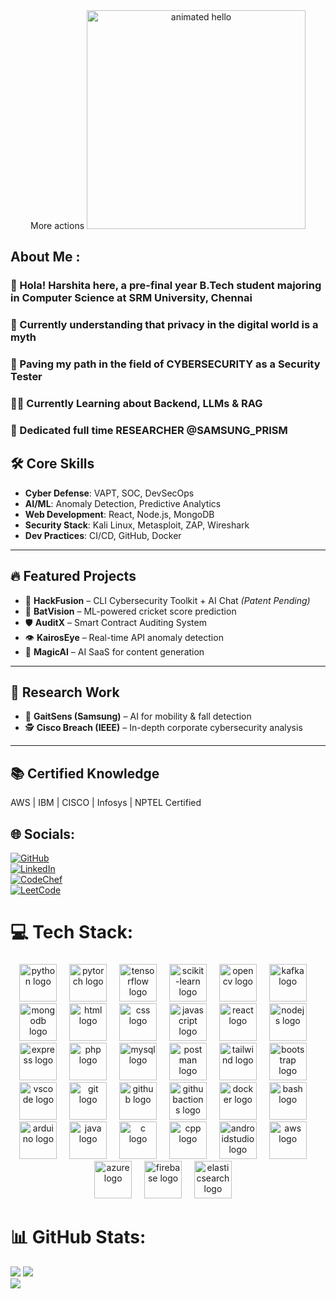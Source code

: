 <div align="center">More actions
  <img src="https://github.com/Anmol-Baranwal/Cool-GIFs-For-GitHub/assets/74038190/9be4d344-6782-461a-b5a6-32a07bf7b34e" width="350" alt="animated hello">
</div>

## About Me :
### 🧚 Hola! Harshita here, a pre-final year B.Tech student majoring in Computer Science at SRM University, Chennai
### 🚀 Currently understanding that privacy in the digital world is a myth 
### 👀 Paving  my path in the field of CYBERSECURITY as a Security Tester
### 🕵️‍♂️ Currently Learning about Backend, LLMs & RAG
### 👀 Dedicated full time RESEARCHER @SAMSUNG_PRISM

## 🛠 Core Skills
- **Cyber Defense**: VAPT, SOC, DevSecOps
- **AI/ML**: Anomaly Detection, Predictive Analytics
- **Web Development**: React, Node.js, MongoDB
- **Security Stack**: Kali Linux, Metasploit, ZAP, Wireshark
- **Dev Practices**: CI/CD, GitHub, Docker

---

## 🔥 Featured Projects
- 🔐 **HackFusion** – CLI Cybersecurity Toolkit + AI Chat *(Patent Pending)*
- 🏏 **BatVision** – ML-powered cricket score prediction
- 🛡️ **AuditX** – Smart Contract Auditing System
- 👁️ **KairosEye** – Real-time API anomaly detection
- 🧠 **MagicAI** – AI SaaS for content generation

---

## 📘 Research Work
- 📱 **GaitSens (Samsung)** – AI for mobility & fall detection
- 🕵️ **Cisco Breach (IEEE)** – In-depth corporate cybersecurity analysis

---
## 📚 Certified Knowledge
AWS | IBM | CISCO | Infosys | NPTEL Certified


## 🌐 Socials:
[![GitHub](https://img.shields.io/badge/GitHub-Harshita2134-181717?style=flat&logo=github)](https://github.com/Harshita2134)  
[![LinkedIn](https://img.shields.io/badge/LinkedIn-Harshita%20Kumari-blue?style=flat&logo=linkedin)](https://www.linkedin.com/in/harshitakumari)  
[![CodeChef](https://img.shields.io/badge/CodeChef-harshits_3942-brightgreen?style=flat&logo=codechef)](https://www.codechef.com/users/harshits_3942)  
[![LeetCode](https://img.shields.io/badge/LeetCode-Harshita_1020-orange?style=flat&logo=leetcode)](https://leetcode.com/u/Harshita_1020/)


# 💻 Tech Stack:
###
<div align="center">
  <img src="https://skillicons.dev/icons?i=py" height="60" alt="python logo" />
  <img width="12" />
  <img src="https://skillicons.dev/icons?i=pytorch" height="60" alt="pytorch logo" />
  <img width="12" />
  <img src="https://skillicons.dev/icons?i=tensorflow" height="60" alt="tensorflow logo" />
  <img width="12" />
  <img src="https://skillicons.dev/icons?i=sklearn" height="60" alt="scikit-learn logo" />
  <img width="12" />
  <img src="https://skillicons.dev/icons?i=opencv" height="60" alt="opencv logo" />
  <img width="12" />
  <img src="https://skillicons.dev/icons?i=kafka" height="60" alt="kafka logo" />
  <img width="12" />
  <img src="https://skillicons.dev/icons?i=mongodb" height="60" alt="mongodb logo" />
  <img width="12" />
  <img src="https://skillicons.dev/icons?i=html" height="60" alt="html logo" />
  <img width="12" />
  <img src="https://skillicons.dev/icons?i=css" height="60" alt="css logo" />
  <img width="12" />
  <img src="https://skillicons.dev/icons?i=js" height="60" alt="javascript logo" />
  <img width="12" />
  <img src="https://skillicons.dev/icons?i=react" height="60" alt="react logo" />
  <img width="12" />
  <img src="https://skillicons.dev/icons?i=nodejs" height="60" alt="nodejs logo" />
  <img width="12" />
  <img src="https://skillicons.dev/icons?i=express" height="60" alt="express logo" />
  <img width="12" />
  <img src="https://skillicons.dev/icons?i=php" height="60" alt="php logo" />
  <img width="12" />
  <img src="https://skillicons.dev/icons?i=mysql" height="60" alt="mysql logo" />
  <img width="12" />
  <img src="https://skillicons.dev/icons?i=postman" height="60" alt="postman logo" />
  <img width="12" />
  <img src="https://skillicons.dev/icons?i=tailwind" height="60" alt="tailwind logo" />
  <img width="12" />
  <img src="https://skillicons.dev/icons?i=bootstrap" height="60" alt="bootstrap logo" />
  <img width="12" />
  <img src="https://skillicons.dev/icons?i=vscode" height="60" alt="vscode logo" />
  <img width="12" />
  <img src="https://skillicons.dev/icons?i=git" height="60" alt="git logo" />
  <img width="12" />
  <img src="https://skillicons.dev/icons?i=github" height="60" alt="github logo" />
  <img width="12" />
  <img src="https://skillicons.dev/icons?i=githubactions" height="60" alt="githubactions logo" />
  <img width="12" />
  <img src="https://skillicons.dev/icons?i=docker" height="60" alt="docker logo" />
  <img width="12" />
  <img src="https://skillicons.dev/icons?i=bash" height="60" alt="bash logo" />
  <img width="12" />
  <img src="https://skillicons.dev/icons?i=arduino" height="60" alt="arduino logo" />
  <img width="12" />
  <img src="https://skillicons.dev/icons?i=java" height="60" alt="java logo" />
  <img width="12" />
  <img src="https://skillicons.dev/icons?i=c" height="60" alt="c logo" />
  <img width="12" />
  <img src="https://skillicons.dev/icons?i=cpp" height="60" alt="cpp logo" />
  <img width="12" />
  <img src="https://skillicons.dev/icons?i=androidstudio" height="60" alt="androidstudio logo" />
  <img width="12" />
  <img src="https://skillicons.dev/icons?i=aws" height="60" alt="aws logo" />
  <img width="12" />
  <img src="https://skillicons.dev/icons?i=azure" height="60" alt="azure logo" />
  <img width="12" />
  <img src="https://skillicons.dev/icons?i=firebase" height="60" alt="firebase logo" />
  <img width="12" />
  <img src="https://skillicons.dev/icons?i=elasticsearch" height="60" alt="elasticsearch logo" />
  <img width="12" />
</div>

# 📊 GitHub Stats:
![](https://api.githubtrends.io/user/svg/theamitsiingh/repos?time_range=one_year&group=other&loc_metric=changed&theme=dark)
![](https://github-readme-streak-stats.herokuapp.com/?user=subbuwu&theme=tokyonight&hide_border=false)<br/>
![](https://github-readme-stats.vercel.app/api/top-langs/?username=subbuwu&theme=tokyonight&hide_border=false&include_all_commits=false&count_private=false&layout=compact)

